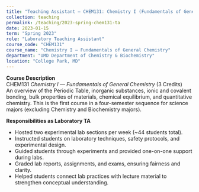 ```yaml
---
title: "Teaching Assistant — CHEM131: Chemistry I (Fundamentals of General Chemistry)"
collection: teaching
permalink: /teaching/2023-spring-chem131-ta
date: 2023-01-15
term: "Spring 2023"
role: "Laboratory Teaching Assistant"
course_code: "CHEM131"
course_name: "Chemistry I — Fundamentals of General Chemistry"
department: "UMD Department of Chemistry & Biochemistry"
location: "College Park, MD"
---
```


**Course Description**  
CHEM131 *Chemistry I — Fundamentals of General Chemistry* (3 Credits)  
An overview of the Periodic Table, inorganic substances, ionic and covalent bonding, bulk properties of materials, chemical equilibrium, and quantitative chemistry. This is the first course in a four-semester sequence for science majors (excluding Chemistry and Biochemistry majors).  

**Responsibilities as Laboratory TA**  
- Hosted two experimental lab sections per week (~44 students total).  
- Instructed students on laboratory techniques, safety protocols, and experimental design.  
- Guided students through experiments and provided one-on-one support during labs.  
- Graded lab reports, assignments, and exams, ensuring fairness and clarity.  
- Helped students connect lab practices with lecture material to strengthen conceptual understanding.  
